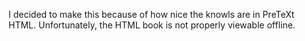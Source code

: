 I decided to make this because of how nice the knowls are in PreTeXt HTML. Unfortunately, the HTML book is not properly viewable offline.